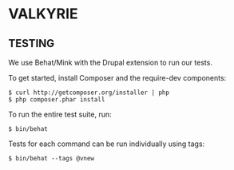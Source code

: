 VALKYRIE
========

TESTING
-------

We use Behat/Mink with the Drupal extension to run our tests.

To get started, install Composer and the require-dev components:

    $ curl http://getcomposer.org/installer | php
    $ php composer.phar install

To run the entire test suite, run:

    $ bin/behat

Tests for each command can be run individually using tags:

    $ bin/behat --tags @vnew
